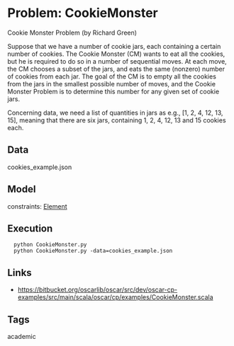 # Problem: CookieMonster

Cookie Monster Problem (by Richard Green)

Suppose that we have a number of cookie jars, each containing a certain number of cookies.
The Cookie Monster (CM) wants to eat all the cookies, but he is required to do so in a number
of sequential moves. At each move, the CM chooses a subset of the jars,
and eats the same (nonzero) number of cookies from each jar. The goal of the CM is to
empty all the cookies from the jars in the smallest possible number of moves, and the
Cookie Monster Problem is to determine this number for any given set of cookie jars.

Concerning data, we need a list of quantities in jars as e.g., [1, 2, 4, 12, 13, 15],
meaning that there are six jars, containing 1, 2, 4, 12, 13 and 15 cookies each.

## Data
  cookies_example.json

## Model
  constraints: [Element](https://pycsp.org/documentation/constraints/Element)

## Execution
```
  python CookieMonster.py
  python CookieMonster.py -data=cookies_example.json
```

## Links
  - https://bitbucket.org/oscarlib/oscar/src/dev/oscar-cp-examples/src/main/scala/oscar/cp/examples/CookieMonster.scala

## Tags
  academic
